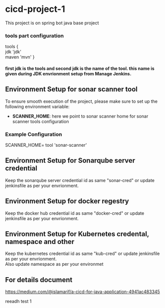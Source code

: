 # cicd-project-1
 This project is on spring bot java base project 
### tools part configuration 
 tools {</br>
        jdk 'jdk' </br>
        maven 'mvn'
        } </br>
       
#### first jdk is the tools and second jdk is the name of the tool. this name is given during JDK envrionment setup from Manage Jenkins.

## Environment Setup for sonar scanner tool

To ensure smooth execution of the project, please make sure to set up the following environment variable:

- **SCANNER_HOME**: here we point to sonar scanner home for sonar scanner tools configuration

### Example Configuration

 SCANNER_HOME= tool 'sonar-scanner'

 ## Environment Setup for Sonarqube server credential 
 Keep the sonarqube server credential id as same "sonar-cred" or update jenkinsfile as per your envrionment. 

 ## Environment Setup for docker regestry 
 Keep the docker hub credential id as same "docker-cred" or update jenkinsfile as per your envrionment. 


 ## Environment Setup for Kubernetes credental, namespace and other
 Keep the kubernetes credential id as same "kub-cred" or update jenkinsfile as per your envrionment. </br> Also update namespace as per your environmet
 


## For details document 
https://medium.com/@islamarif/a-cicd-for-java-application-4941ac483345

reeadh test 1






 
